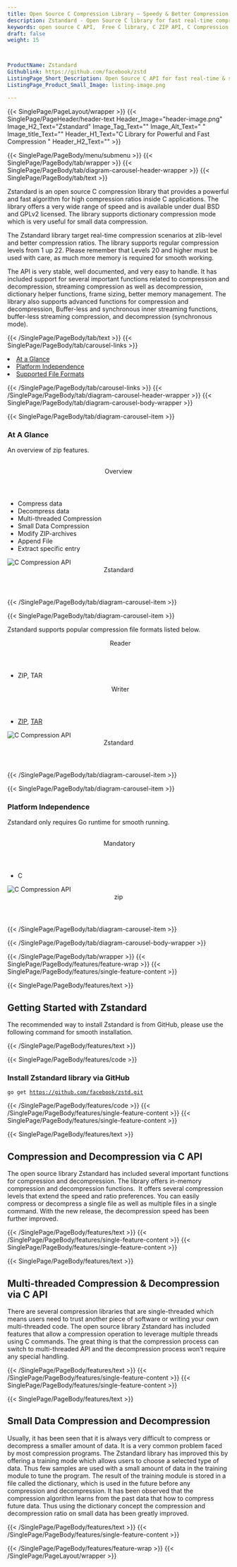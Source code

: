 ```yaml
---
title: Open Source C Compression Library – Speedy & Better Compression Ratios
description: Zstandard - Open Source C library for fast real-time compression & decompression. It supports better small Data compression, high compression ratios & more.
keywords: open source C API,  Free C library, C ZIP API, C Compression API, compress files via C API, decompress files, ZIP C API, C compression Library, Open Source C Library, C Zip programming, create  zip archives, Opening zip archives, create BZIP2 archives, save archive to a file, List zip archive, RAR Archive, Small Data compression, special mode for small data
draft: false
weight: 15



ProductName: Zstandard
Githublink: https://github.com/facebook/zstd
ListingPage_Short_Description: Open Source C API for fast real-time & small data compression and decompression.
ListingPage_Product_Small_Image: listing-image.png 

---
```


{{< SinglePage/PageLayout/wrapper >}}
{{< SinglePage/PageHeader/header-text
Header_Image="header-image.png"
Image_H2_Text="Zstandard"
Image_Tag_Text=""
Image_Alt_Text=" "
Image_title_Text=""
Header_H1_Text="C Library for Powerful and Fast Compression "
Header_H2_Text="" >}}

{{< SinglePage/PageBody/menu/submenu >}}
{{< SinglePage/PageBody/tab/wrapper >}}
{{< SinglePage/PageBody/tab/diagram-carousel-header-wrapper >}}
{{< SinglePage/PageBody/tab/text >}}



<p>Zstandard is an open source C compression library that provides a powerful and fast algorithm for high compression ratios inside C applications. The library offers a very wide range of speed and is available under dual BSD and GPLv2 licensed. The library supports dictionary compression mode which is very useful for small data compression.</p>
<p>The Zstandard library target real-time compression scenarios at zlib-level and better compression ratios. The library supports regular compression levels from 1 up 22. Please remember that Levels 20 and higher must be used with care, as much more memory is required for smooth working.</p>
<p>The API is very stable, well documented, and very easy to handle. It has included support for several important functions related to compression and decompression, streaming compression as well as decompression, dictionary helper functions, frame sizing, better memory management. The library also supports advanced functions for compression and decompression, Buffer-less and synchronous inner streaming functions, buffer-less streaming compression, and decompression (synchronous mode).</p>

{{< /SinglePage/PageBody/tab/text >}}
{{< SinglePage/PageBody/tab/carousel-links >}}

<li data-target="#diagramcarousel" data-slide-to="0"><a href="#">At a Glance</a></li>
<li data-target="#diagramcarousel" data-slide-to="2"><a href="#">Platform Independence</a></li>
<li data-target="#diagramcarousel" data-slide-to="1"><a class="activetab" href="#">Supported File Formats</a></li>


{{< /SinglePage/PageBody/tab/carousel-links >}}
{{< /SinglePage/PageBody/tab/diagram-carousel-header-wrapper >}}
{{< SinglePage/PageBody/tab/diagram-carousel-body-wrapper >}}

{{< SinglePage/PageBody/tab/diagram-carousel-item >}}
<h3>At A Glance</h3>
<p>An overview of zip features.</p>
<div class="diagram1 d1-poi">
<div class="d1-row">
<div class="d1-col d1-left"> </div>
<!--/left-->
<div class="d1-col d1-right"><header>Overview</header>
<ul>
<li>Compress data</li>
<li>Decompress data</li>
<li>Multi-threaded Compression</li>
<li>Small Data Compression</li>
<li>Modify ZIP-archives</li>
<li>Append File</li>
<li>Extract specific entry</li>
</ul>
</div>
<!--/right--></div>
<!--/row-->
<div class="d1-logo"><img class="bg-lite" src='listing-image.png' alt="C Compression API"><header>Zstandard</header><footer><small></small></footer></div>
<!--/logo--></div>
<!--/diagram1-->
{{< /SinglePage/PageBody/tab/diagram-carousel-item >}}

{{< SinglePage/PageBody/tab/diagram-carousel-item >}}
<p>Zstandard supports popular compression file formats listed below.</p>
<div class="diagram1 d2  d1-poi">
<div class="d1-row">
<div class="d1-col d1-left"><header><i class="fa fa-arrows-v "> </i> Reader</header>
<ul>
<li>ZIP, TAR</li>
</ul>
</div>
<!--/left-->
<div class="d1-col d1-right"><header><i class="fa  fa-long-arrow-down"> </i> Writer</header>
<ul>
<li><a href="https://docs.fileformat.com/compression/zip/">ZIP</a>, <a href="https://docs.fileformat.com/compression/tar/">TAR</a></li>
</ul>
</div>
<!--/right--></div>
<!--/row-->
<div class="d1-logo"><img class="bg-lite" src='listing-image.png' alt="C Compression API"><header>Zstandard</header><footer><small></small></footer></div>
<!--/logo--></div>
<!--/diagram2-->
{{< /SinglePage/PageBody/tab/diagram-carousel-item >}}

{{< SinglePage/PageBody/tab/diagram-carousel-item >}}
<h3>Platform Independence</h3>
<p>Zstandard only requires Go runtime for smooth running.</p>
<div class="diagram1 d1-poi">
<div class="d1-row">
<div class="d1-col d1-left"> </div>
<!--/left-->
<div class="d1-col d1-right"><header><i class="fa fa-cubes"> </i>Mandatory</header>
<ul>
<li>C</li>
</ul>
</div>
<!--/right--></div>
<!--/row-->
<div class="d1-logo"><img class="bg-lite" src='listing-image.png' alt="C Compression API"><header>zip</header><footer><small></small></footer></div>
<!--/logo--></div>
<!--/diagram2 -->
{{< /SinglePage/PageBody/tab/diagram-carousel-item >}}

{{< /SinglePage/PageBody/tab/diagram-carousel-body-wrapper >}}

{{< /SinglePage/PageBody/tab/wrapper >}}
{{< SinglePage/PageBody/features/feature-wrap >}}
{{< SinglePage/PageBody/features/single-feature-content >}}

{{< SinglePage/PageBody/features/text >}}
<h2 class="h2title">Getting Started with Zstandard</h2>
<p>The recommended way to install Zstandard is from GitHub, please use the following command for smooth installation.</p>
{{< /SinglePage/PageBody/features/text >}}

{{< SinglePage/PageBody/features/code >}}
<h3>Install Zstandard library via GitHub</h3>
<pre><code class="html">go get <a href="https://github.com/facebook/zstd.git">https://github.com/facebook/zstd.git</a><br></code></pre>


{{< /SinglePage/PageBody/features/code >}}
{{< /SinglePage/PageBody/features/single-feature-content >}}
{{< SinglePage/PageBody/features/single-feature-content >}}

{{< SinglePage/PageBody/features/text >}}
<h2 class="h2title">Compression and Decompression via C API</h2>
<p>The open source library Zstandard has included several important functions for compression and decompression. The library offers in-memory compression and decompression functions.  It offers several compression levels that extend the speed and ratio preferences. You can easily compress or decompress a single file as well as multiple files in a single command. With the new release, the decompression speed has been further improved.</p>

{{< /SinglePage/PageBody/features/text >}}
{{< /SinglePage/PageBody/features/single-feature-content >}}
{{< SinglePage/PageBody/features/single-feature-content >}}

{{< SinglePage/PageBody/features/text >}}
<h2 class="h2title">Multi-threaded Compression & Decompression via C API</h2>
<p>There are several compression libraries that are single-threaded which means users need to trust another piece of software or writing your own multi-threaded code. The open source library Zstandard has included features that allow a compression operation to leverage multiple threads using C commands. The great thing is that the compression process can switch to multi-threaded API and the decompression process won’t require any special handling.</p>

{{< /SinglePage/PageBody/features/text >}}
{{< /SinglePage/PageBody/features/single-feature-content >}}
{{< SinglePage/PageBody/features/single-feature-content >}}

{{< SinglePage/PageBody/features/text >}}
<h2 class="h2title">Small Data Compression and Decompression</h2>
<p>Usually, it has been seen that it is always very difficult to compress or decompress a smaller amount of data. It is a very common problem faced by most compression programs. The Zstandard library has improved this by offering a training mode which allows users to choose a selected type of data. Thus few samples are used with a small amount of data in the training module to tune the program. The result of the training module is stored in a file called the dictionary, which is used in the future before any compression and decompression. It has been observed that the compression algorithm learns from the past data that how to compress future data. Thus using the dictionary concept the compression and decompression ratio on small data has been greatly improved.</p>

{{< /SinglePage/PageBody/features/text >}}
{{< /SinglePage/PageBody/features/single-feature-content >}}

{{< /SinglePage/PageBody/features/feature-wrap >}}
{{< /SinglePage/PageLayout/wrapper >}}